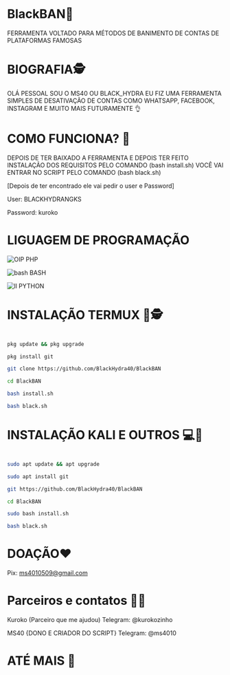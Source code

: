 # BlackBAN🚫
FERRAMENTA VOLTADO PARA MÉTODOS DE BANIMENTO DE CONTAS DE PLATAFORMAS FAMOSAS

# BIOGRAFIA🕵
OLÁ PESSOAL SOU O MS40 OU BLACK_HYDRA EU FIZ 
UMA FERRAMENTA SIMPLES DE DESATIVAÇÃO DE CONTAS 
COMO WHATSAPP, FACEBOOK, INSTAGRAM E MUITO MAIS 
FUTURAMENTE 👌

# COMO FUNCIONA? 🤔
DEPOIS DE TER BAIXADO A FERRAMENTA 
E DEPOIS TER FEITO INSTALAÇÃO DOS REQUISITOS 
PELO COMANDO (bash install.sh) VOCÊ VAI ENTRAR 
NO SCRIPT PELO COMANDO (bash black.sh)

[Depois de ter encontrado ele vai pedir o user e
Password]

User: BLACKHYDRANGKS 

Password: kuroko 

# LIGUAGEM DE PROGRAMAÇÃO
   ![OIP ](https://user-images.githubusercontent.com/112259891/194378304-1db40b74-2631-486d-8de2-64a87a75cc43.png) PHP


   ![bash ](https://user-images.githubusercontent.com/112259891/194378886-94d84ded-f3b6-42f0-9901-9bfd3c56dea8.png) BASH

   ![ll ](https://user-images.githubusercontent.com/112259891/194379252-f6fab910-d0f6-4005-b3de-bfe56ec49a80.png) PYTHON

# INSTALAÇÃO TERMUX 📱🕵

```bash

pkg update && pkg upgrade 

pkg install git 

git clone https://github.com/BlackHydra40/BlackBAN

cd BlackBAN

bash install.sh 

bash black.sh 

```

# INSTALAÇÃO KALI E OUTROS 💻🥷

```bash

sudo apt update && apt upgrade 

sudo apt install git 

git https://github.com/BlackHydra40/BlackBAN

cd BlackBAN

sudo bash install.sh 

bash black.sh 

```

# DOAÇÃO❤

Pix:
ms4010509@gmail.com 

# Parceiros e contatos 🤜🤛

Kuroko (Parceiro que me ajudou)
Telegram: @kurokozinho 

MS40 {DONO E CRIADOR DO SCRIPT}
Telegram: @ms4010

# ATÉ MAIS 🤩





 
